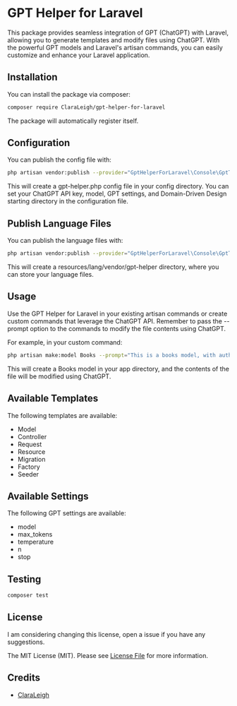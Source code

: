 # GPT Helper for Laravel

This package provides seamless integration of GPT (ChatGPT) with Laravel, allowing you to generate templates and modify files using ChatGPT. With the powerful GPT models and Laravel's artisan commands, you can easily customize and enhance your Laravel application.

## Installation

You can install the package via composer:

```bash
composer require ClaraLeigh/gpt-helper-for-laravel
```
The package will automatically register itself.

## Configuration

You can publish the config file with:

```bash
php artisan vendor:publish --provider="GptHelperForLaravel\Console\GptTemplatesServiceProvider" --tag="config"
```

This will create a gpt-helper.php config file in your config directory. You can set your ChatGPT API key, model, GPT settings, and Domain-Driven Design starting directory in the configuration file.

## Publish Language Files

You can publish the language files with:

```bash
php artisan vendor:publish --provider="GptHelperForLaravel\Console\GptTemplatesServiceProvider" --tag="lang"
```

This will create a resources/lang/vendor/gpt-helper directory, where you can store your language files.

## Usage

Use the GPT Helper for Laravel in your existing artisan commands or create custom commands that leverage the ChatGPT API. Remember to pass the --prompt option to the commands to modify the file contents using ChatGPT.

For example, in your custom command:

```bash
php artisan make:model Books --prompt="This is a books model, with authors, genre's, publication dates and a relevant library"
```

This will create a Books model in your app directory, and the contents of the file will be modified using ChatGPT.

## Available Templates

The following templates are available:

- Model
- Controller
- Request
- Resource
- Migration
- Factory
- Seeder

## Available Settings

The following GPT settings are available:

- model
- max_tokens
- temperature
- n
- stop

## Testing

``` bash
composer test
```

## License

I am considering changing this license, open a issue if you have any suggestions.

The MIT License (MIT). Please see [License File](LICENSE.md) for more information.

## Credits

- [ClaraLeigh](https://github.com/ClaraLeigh)
